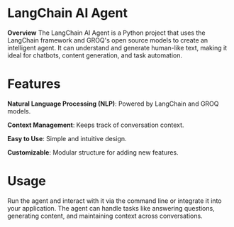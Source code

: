 # LangChain AI Agent
**Overview**
The LangChain AI Agent is a Python project that uses the LangChain framework and GROQ's open source models to create an intelligent agent. It can understand and generate human-like text, making it ideal for chatbots, content generation, and task automation.

# Features
**Natural Language Processing (NLP)**: Powered by LangChain and GROQ models.

**Context Management**: Keeps track of conversation context.

**Easy to Use**: Simple and intuitive design.

**Customizable**: Modular structure for adding new features.

# Usage
Run the agent and interact with it via the command line or integrate it into your application. The agent can handle tasks like answering questions, generating content, and maintaining context across conversations.
